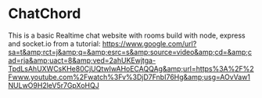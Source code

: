 # ChatChord
This is a basic Realtime chat website with rooms build with node, express and socket.io from a tutorial: https://www.google.com/url?sa=t&amp;rct=j&amp;q=&amp;esrc=s&amp;source=video&amp;cd=&amp;cad=rja&amp;uact=8&amp;ved=2ahUKEwjtga-TpdLsAhUXWCsKHe80CjUQtwIwAHoECAQQAg&amp;url=https%3A%2F%2Fwww.youtube.com%2Fwatch%3Fv%3DjD7FnbI76Hg&amp;usg=AOvVaw1NULwO9H2leV5r7GpXoHQJ
